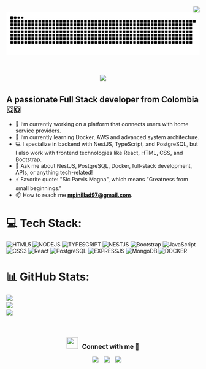 <img align="right" src="https://visitor-badge.laobi.icu/badge?page_id=Mpinillad97.Mpinillad97" />

<p align="center">
	<picture>
		  <source media="(prefers-color-scheme: dark)" srcset="https://raw.githubusercontent.com/7oSkaaa/7oSkaaa/output/github-contribution-grid-snake-dark.svg">
		  <source media="(prefers-color-scheme: light)" srcset="https://raw.githubusercontent.com/7oSkaaa/7oSkaaa/output/github-contribution-grid-snake.svg">
		  <img alt="github contribution grid snake animation" src="https://raw.githubusercontent.com/7oSkaaa/7oSkaaa/output/github-contribution-grid-snake.svg">
	</picture>
</p>

<h1 align="center">
    <img src="https://readme-typing-svg.herokuapp.com/?font=Righteous&size=35&center=true&vCenter=true&width=500&height=70&duration=4000&lines=Hi+There!+👋;+I'm+Mateo+Pinilla!;" />
</h1>

## A passionate Full Stack developer from Colombia 🇨🇴

- 🔭 I’m currently working on a platform that connects users with home service providers.
- 🌱 I’m currently learning Docker, AWS and advanced system architecture.
- 💻 I specialize in backend with NestJS, TypeScript, and PostgreSQL, but I also work with frontend technologies like React, HTML, CSS, and Bootstrap.
- 💬 Ask me about NestJS, PostgreSQL, Docker, full-stack development, APIs, or anything tech-related!
- ⚡ Favorite quote: "Sic Parvis Magna", which means "Greatness from small beginnings."
- 📫 How to reach me **mpinillad97@gmail.com**.


# 💻 Tech Stack:
![HTML5](https://img.shields.io/badge/html5-%23E34F26.svg?style=for-the-badge&logo=html5&logoColor=white) ![NODEJS](https://img.shields.io/badge/node.js-339933?style=for-the-badge&logo=Node.js&logoColor=white)  ![TYPESCRIPT](https://img.shields.io/badge/TypeScript-3178C6?style=for-the-badge&logo=typescript&logoColor=white) ![NESTJS](https://img.shields.io/badge/nestjs-E0234E?style=for-the-badge&logo=nestjs&logoColor=white) ![Bootstrap](https://img.shields.io/badge/bootstrap-%23563D7C.svg?style=for-the-badge&logo=bootstrap&logoColor=white) ![JavaScript](https://img.shields.io/badge/javascript-%23323330.svg?style=for-the-badge&logo=javascript&logoColor=%23F7DF1E) ![CSS3](https://img.shields.io/badge/css3-%231572B6.svg?style=for-the-badge&logo=css3&logoColor=white) ![React](https://img.shields.io/badge/react-%2320232a.svg?style=for-the-badge&logo=react&logoColor=%2361DAFB) ![PostgreSQL](https://img.shields.io/badge/postgresql-4169e1?style=for-the-badge&logo=postgresql&logoColor=white) ![EXPRESSJS](https://img.shields.io/badge/express.js-000000?style=for-the-badge&logo=express&logoColor=white)
![MongoDB](https://img.shields.io/badge/MongoDB-%234ea94b.svg?style=for-the-badge&logo=mongodb&logoColor=white)
![DOCKER](https://img.shields.io/badge/docker-257bd6?style=for-the-badge&logo=docker&logoColor=white) 

# 📊 GitHub Stats:
![](https://github-readme-stats.vercel.app/api?username=Mpinillad97&theme=dark&hide_border=false&include_all_commits=true&count_private=true)<br/>
![](https://nirzak-streak-stats.vercel.app/?user=Mpinillad97&theme=dark&hide_border=false)<br/>
![](https://github-readme-stats.vercel.app/api/top-langs/?username=Mpinillad97&theme=dark&hide_border=false&include_all_commits=true&count_private=true&layout=compact)

<br/>

<h3 align="center" > <img src="https://media.giphy.com/media/iY8CRBdQXODJSCERIr/giphy.gif" width="30" height="30" style="margin-right: 10px;">Connect with me 🤝 </h3>

<p align="center">

 <div align="center"  class="icons-social" style="margin-left: 10px;">
        <a style="margin-left: 10px;"  target="_blank" href="https://www.linkedin.com/in/mateopinilladavila">
			<img src="https://img.icons8.com/?size=100&id=60ZV_wYC0BM2&format=png&color=000000"></a>
        <a style="margin-left: 10px;" target="_blank" href="https://github.com/Mpinillad97">
		<img src="https://img.icons8.com/?size=100&id=td499GRWwrWC&format=png&color=000000"></a>
		<a style="margin-left: 10px;" target="_blank" href="https://github.com/Mpinillad97">
				<img src="https://img.icons8.com/?size=100&id=3tC9EQumUAuq&format=png&color=000000" ></a>
      </div>

</p>

